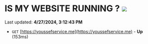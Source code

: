 # IS MY WEBSITE RUNNING ? [![](https://img.shields.io/static/v1?label=Sponsor&message=%E2%9D%A4&logo=GitHub&color=%23fe8e86)](https://github.com/sponsors/<username>)

Last updated: **4/27/2024, 3:12:43 PM**

- `GET` [https://youssefservice.me](https://youssefservice.me) - **Up** (153ms)
